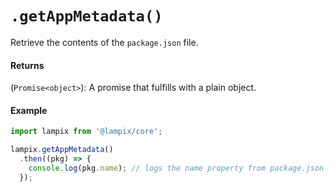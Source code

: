 # `.getAppMetadata()`

Retrieve the contents of the `package.json` file.

#### Returns

(`Promise<object>`): A promise that fulfills with a plain object.

#### Example

```js
import lampix from '@lampix/core';

lampix.getAppMetadata()
  .then((pkg) => {
    console.log(pkg.name); // logs the name property from package.json
  });
```
